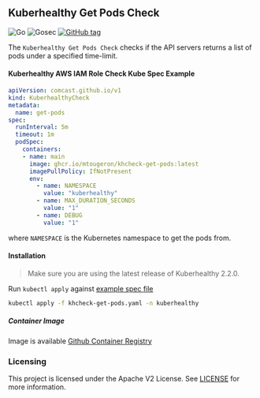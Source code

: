## Kuberhealthy Get Pods Check

![Go](https://github.com/mtougeron/kuberhealthy-get-pods-check/workflows/Go/badge.svg) ![Gosec](https://github.com/mtougeron/kuberhealthy-get-pods-check/workflows/Gosec/badge.svg) [![GitHub tag](https://img.shields.io/github/tag/mtougeron/kuberhealthy-get-pods-check.svg)](https://github.com/mtougeron/kuberhealthy-get-pods-check/tags/)

The `Kuberhealthy Get Pods Check` checks if the API servers returns a list of pods under a specified time-limit.

#### Kuberhealthy AWS IAM Role Check Kube Spec Example
```yaml
apiVersion: comcast.github.io/v1
kind: KuberhealthyCheck
metadata:
  name: get-pods
spec:
  runInterval: 5m
  timeout: 1m
  podSpec:
    containers:
    - name: main
      image: ghcr.io/mtougeron/khcheck-get-pods:latest
      imagePullPolicy: IfNotPresent
      env:
        - name: NAMESPACE
          value: "kuberhealthy"
        - name: MAX_DURATION_SECONDS
          value: "1"
        - name: DEBUG
          value: "1"
```
where `NAMESPACE` is the Kubernetes namespace to get the pods from.

#### Installation

>Make sure you are using the latest release of Kuberhealthy 2.2.0.

Run `kubectl apply` against [example spec file](example/khcheck-get-pods.yaml)

```bash
kubectl apply -f khcheck-get-pods.yaml -n kuberhealthy
```
##### Container Image

Image is available [Github Container Registry](https://github.com/users/mtougeron/packages/container/khcheck-get-pods/)

### Licensing

This project is licensed under the Apache V2 License. See [LICENSE](LICENSE) for more information.
